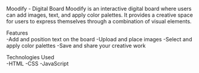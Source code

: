 Moodify - Digital Board
Moodify is an interactive digital board where users can add images, text, and apply color palettes. It provides a creative space for users to express themselves through a combination of visual elements.

Features    
-Add and position text on the board
-Upload and place images
-Select and apply color palettes
-Save and share your creative work

Technologies Used   
-HTML
-CSS
-JavaScript
